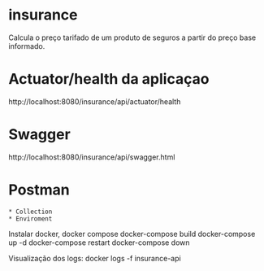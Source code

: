 # insurance
Calcula o preço tarifado de um produto de seguros a partir do preço base informado.

# Actuator/health da aplicaçao
http://localhost:8080/insurance/api/actuator/health

# Swagger
http://localhost:8080/insurance/api/swagger.html

# Postman
    * Collection
    * Enviroment

Instalar docker, docker compose
docker-compose build
docker-compose up -d
docker-compose restart
docker-compose down

Visualização dos logs: docker logs -f insurance-api 